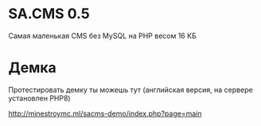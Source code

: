 # SA.CMS 0.5
Самая маленькая CMS без MySQL на PHP весом 16 КБ

# Демка
Протестировать демку ты можешь тут (английская версия, на сервере установлен PHP8)

http://minestroymc.ml/sacms-demo/index.php?page=main
